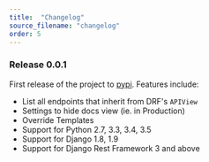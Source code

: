 ```yaml
---
title:  "Changelog"
source_filename: "changelog"
order: 5
---
```


### Release 0.0.1

First release of the project to [pypi](https://pypi.python.org/pypi). Features include:

 - List all endpoints that inherit from DRF's `APIView`
 - Settings to hide docs view (ie. in Production)
 - Override Templates
 - Support for Python 2.7, 3.3, 3.4, 3.5
 - Support for Django 1.8, 1.9
 - Support for Django Rest Framework 3 and above

